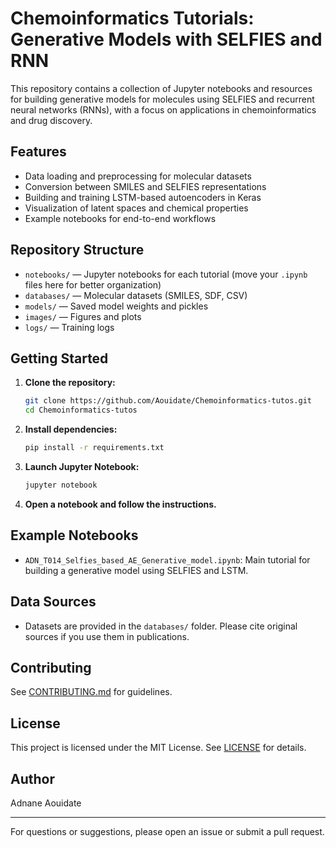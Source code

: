 # Chemoinformatics Tutorials: Generative Models with SELFIES and RNN

This repository contains a collection of Jupyter notebooks and resources for building generative models for molecules using SELFIES and recurrent neural networks (RNNs), with a focus on applications in chemoinformatics and drug discovery.

## Features
- Data loading and preprocessing for molecular datasets
- Conversion between SMILES and SELFIES representations
- Building and training LSTM-based autoencoders in Keras
- Visualization of latent spaces and chemical properties
- Example notebooks for end-to-end workflows

## Repository Structure
- `notebooks/` — Jupyter notebooks for each tutorial (move your `.ipynb` files here for better organization)
- `databases/` — Molecular datasets (SMILES, SDF, CSV)
- `models/` — Saved model weights and pickles
- `images/` — Figures and plots
- `logs/` — Training logs

## Getting Started
1. **Clone the repository:**
   ```bash
   git clone https://github.com/Aouidate/Chemoinformatics-tutos.git
   cd Chemoinformatics-tutos
   ```
2. **Install dependencies:**
   ```bash
   pip install -r requirements.txt
   ```
3. **Launch Jupyter Notebook:**
   ```bash
   jupyter notebook
   ```
4. **Open a notebook and follow the instructions.**

## Example Notebooks
- `ADN_T014_Selfies_based_AE_Generative_model.ipynb`: Main tutorial for building a generative model using SELFIES and LSTM.

## Data Sources
- Datasets are provided in the `databases/` folder. Please cite original sources if you use them in publications.

## Contributing
See [CONTRIBUTING.md](CONTRIBUTING.md) for guidelines.

## License
This project is licensed under the MIT License. See [LICENSE](LICENSE) for details.

## Author
Adnane Aouidate

---
For questions or suggestions, please open an issue or submit a pull request.
